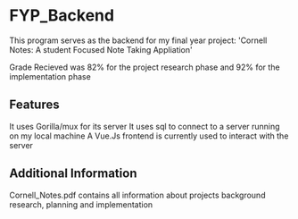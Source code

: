 # FYP_Backend
This program serves as the backend for my final year project: 'Cornell Notes: A student Focused Note Taking Appliation'

Grade Recieved was 82% for the project research phase and 92% for the implementation phase

## Features
It uses Gorilla/mux for its server
It uses sql to connect to a server running on my local machine
A Vue.Js frontend is currently used to interact with the server

## Additional Information
Cornell_Notes.pdf contains all information about projects background research, planning and implementation
